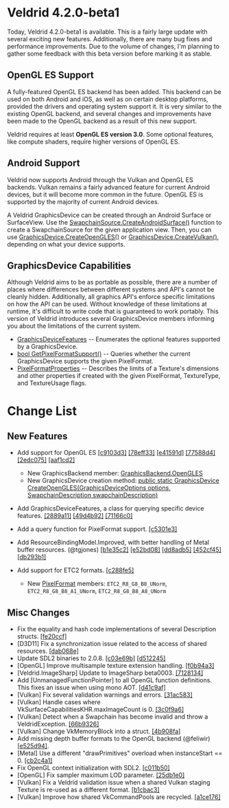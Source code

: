 # Veldrid 4.2.0-beta1

Today, Veldrid 4.2.0-beta1 is available. This is a fairly large update with several exciting new features. Additionally, there are many bug fixes and performance improvements. Due to the volume of changes, I'm planning to gather some feedback with this beta version before marking it as stable.

## OpenGL ES Support

A fully-featured OpenGL ES backend has been added. This backend can be used on both Android and iOS, as well as on certain desktop platforms, provided the drivers and operating system support it. It is very similar to the existing OpenGL backend, and several changes and improvements have been made to the OpenGL backend as a result of this new support.

Veldrid requires at least __OpenGL ES version 3.0__. Some optional features, like compute shaders, require higher versions of OpenGL ES.

## Android Support

Veldrid now supports Android through the Vulkan and OpenGL ES backends. Vulkan remains a fairly advanced feature for current Android devices, but it will become more common in the future. OpenGL ES is supported by the majority of current Android devices.

A Veldrid GraphicsDevice can be created through an Android Surface or SurfaceView. Use the [SwapchainSource.CreateAndroidSurface()](xref:Veldrid.SwapchainSource#Veldrid_SwapchainSource_CreateAndroidSurface_IntPtr_IntPtr_) function to create a SwapchainSource for the given application view. Then, you can use [GraphicsDevice.CreateOpenGLES()](xref:Veldrid.GraphicsDevice#Veldrid_GraphicsDevice_CreateOpenGLES_Veldrid_GraphicsDeviceOptions_Veldrid_SwapchainDescription_) or [GraphicsDevice.CreateVulkan()](xref:Veldrid.GraphicsDevice#Veldrid_GraphicsDevice_CreateVulkan_Veldrid_GraphicsDeviceOptions_Veldrid_SwapchainDescription_), depending on what your device supports.

## GraphicsDevice Capabilities

Although Veldrid aims to be as portable as possible, there are a number of places where differences between different systems and API's cannot be cleanly hidden. Additionally, all graphics API's enforce specific limitations on how the API can be used. Without knowledge of these limitations at runtime, it's difficult to write code that is guaranteed to work portably. This version of Veldrid introduces several GraphicsDevice members informing you about the limitations of the current system.
* [GraphicsDeviceFeatures](xref:Veldrid.GraphicsDeviceFeatures) -- Enumerates the optional features supported by a GraphicsDevice.
* [bool GetPixelFormatSupport()](xref:Veldrid.GraphicsDevice#Veldrid_GraphicsDevice_GetPixelFormatSupport_Veldrid_PixelFormat_Veldrid_TextureType_Veldrid_TextureUsage_Veldrid_PixelFormatProperties__) -- Queries whether the current GraphicsDevice supports the given PixelFormat.
* [PixelFormatProperties](xref:Veldrid.PixelFormatProperties) -- Describes the limits of a Texture's dimensions and other properties if created with the given PixelFormat, TextureType, and TextureUsage flags.

# Change List

## New Features

* Add support for OpenGL ES [[c9103d3]](https://github.com/mellinoe/veldrid/commit/c9103d349d5c4c7318c7c04dc9c55f5471cba939) [[78eff33]](https://github.com/mellinoe/veldrid/commit/78eff3379fa9220268472729943373cf91fa79d0) [[e41591d]](https://github.com/mellinoe/veldrid/commit/e41591d32325edf48dcd9aecd64e38a3828c4191) [[77588d4]](https://github.com/mellinoe/veldrid/commit/77588d4b6c1660be09ef2d4553610738f993a498) [[2edc075]](https://github.com/mellinoe/veldrid/commit/2edc0759d30939fb1070dd36da9767fd7428e400) [[aaf1cd2]](https://github.com/mellinoe/veldrid/commit/aaf1cd2312336a2fd4f6f289ffe137a81912a19d)
  * New GraphicsBackend member: [GraphicsBackend.OpenGLES](xref:Veldrid.GraphicsBackend)
  * New GraphicsDevice creation method: [public static GraphicsDevice CreateOpenGLES(GraphicsDeviceOptions options, SwapchainDescription swapchainDescription)](xref:Veldrid.GraphicsDevice#Veldrid_GraphicsDevice_CreateOpenGLES_Veldrid_GraphicsDeviceOptions_Veldrid_SwapchainDescription_)

* Add GraphicsDeviceFeatures, a class for querying specific device features. [[2889a11]](https://github.com/mellinoe/veldrid/commit/2889a1144b41a939d02df6d6c7e8842166171a01) [[49d4b92]](https://github.com/mellinoe/veldrid/commit/49d4b924eb37d4fcc49d35d57bb54dcb88912aa6) [[71166c0]](https://github.com/mellinoe/veldrid/commit/71166c0bbfcc9ea9d6dd3ef2df0ddaa7a6c94ced)

* Add a query function for PixelFormat support. [[c5301e3]](https://github.com/mellinoe/veldrid/commit/c5301e352fa676b10f1174332a3c571e36cad05f)

* Add ResourceBindingModel.Improved, with better handling of Metal buffer resources. (@tgjones) [[b1e35c2]](https://github.com/mellinoe/veldrid/commit/b1e35c2e11e9756d60c108fe451f07f7567cd257) [[e52bd08]](https://github.com/mellinoe/veldrid/commit/e52bd08801c81a652f9d1073eec5c7ed04b8be81) [[dd8adb5]](https://github.com/mellinoe/veldrid/commit/dd8adb59465f12d5cb6944394dbe34a76cdc0f26) [[452cf45]](https://github.com/mellinoe/veldrid/commit/452cf45ad31b3d4e299a8ce2f9598a70af2ce278) [[db293b1]](https://github.com/mellinoe/veldrid/commit/db293b1c45009c8f970705522a21261529c6ef90)

* Add support for ETC2 formats. [[c288fe5]](https://github.com/mellinoe/veldrid/commit/c288fe5d2185fb265d288ea25ee0848a852f6e9a)
  * New [PixelFormat](xref:Veldrid.PixelFormat) members: `ETC2_R8_G8_B8_UNorm`, `ETC2_R8_G8_B8_A1_UNorm`, `ETC2_R8_G8_B8_A8_UNorm`

## Misc Changes

* Fix the equality and hash code implementations of several Description structs. [[fe20ccf]](https://github.com/mellinoe/veldrid/commit/fe20ccf359ac411483276b919144bda4f6061d41)
* [D3D11] Fix a synchronization issue related to the access of shared resources. [[dab068e]](https://github.com/mellinoe/veldrid/commit/dab068ec508e72c3f4ea49fd9843ef2035b97458)
* Update SDL2 binaries to 2.0.8. [[c03e69b]](https://github.com/mellinoe/veldrid/commit/c03e69b2540e63e745904cf390a033a8f88a30fe) [[d512245]](https://github.com/mellinoe/veldrid/commit/d5122453394665e446c95b4ebed5eba93c575af4)
* [OpenGL] Improve multisample texture extension handling. [[f0b94a3]](https://github.com/mellinoe/veldrid/commit/f0b94a3535ab49e943bd286b90b704ecf18f9c87)
* [Veldrid.ImageSharp] Update to ImageSharp beta0003. [[7128134]](https://github.com/mellinoe/veldrid/commit/7128134461901d0bca31b8d32fc4583649eb44d4)
* Add [UnmanagedFunctionPointer] to all OpenGL function definitions. This fixes an issue when using mono AOT. [[d41c9af]](https://github.com/mellinoe/veldrid/commit/d41c9af83ae4baafe82aa1f63eec8556636e61f9)
* [Vulkan] Fix several validation warnings and errors. [[31ac583]](https://github.com/mellinoe/veldrid/commit/31ac5837c0198c4e80f59e13837a26f55273cc0f)
* [Vulkan] Handle cases where VkSurfaceCapabilitiesKHR.maxImageCount is 0. [[3c0f9a6]](https://github.com/mellinoe/veldrid/commit/3c0f9a6f2de3b5d1a0e04b7ecd151edb7591b9af)
* [Vulkan] Detect when a Swapchain has become invalid and throw a VeldridException. [[66b9326]](https://github.com/mellinoe/veldrid/commit/66b9326e5c600c3c447f9a853846ba5e2c450089)
* [Vulkan] Change VkMemoryBlock into a struct. [[4b908fa]](https://github.com/mellinoe/veldrid/commit/4b908fa58b6bb4ef827a1416aae17e0de72dbbdf)
* Add missing depth buffer formats to the OpenGL backend (@feliwir) [[e525d94]](https://github.com/mellinoe/veldrid/commit/e525d94bda60e55fb4e4a3800458adf1be544f88).
* [Metal] Use a different "drawPrimitives" overload when instanceStart == 0. [[cb2c4a1]](https://github.com/mellinoe/veldrid/commit/cb2c4a10ff2797b2611a5dbc6ef0f669679563ff)
* Fix OpenGL context initialization with SDL2. [[c011b50]](https://github.com/mellinoe/veldrid/commit/c011b50105d36b291ae3f742ca318b0d31eda0ec)
* [OpenGL] Fix sampler maximum LOD parameter. [[25db1e0]](https://github.com/mellinoe/veldrid/commit/25db1e07d8ee4e0b902596cc6c33dc2ec16f2d78)
* [Vulkan] Fix a Veldrid validation issue when a shared Vulkan staging Texture is re-used as a different format. [[b1cbac3]](https://github.com/mellinoe/veldrid/commit/b1cbac39e2c29bcf2fc21f686033b93cc8745604)
* [Vulkan] Improve how shared VkCommandPools are recycled. [[a1ce176]](https://github.com/mellinoe/veldrid/commit/a1ce176f2254ba4c604a8cb489d5a4bea4dd0848)
